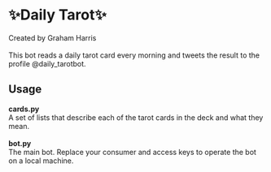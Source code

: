 # ✨Daily Tarot✨

Created by Graham Harris \
\
This bot reads a daily tarot card every morning and tweets the result to the profile @daily_tarotbot.

## Usage

**cards.py**\
A set of lists that describe each of the tarot cards in the deck and what they mean.\
\
**bot.py**\
The main bot. Replace your consumer and access keys to operate the bot on a local machine.
